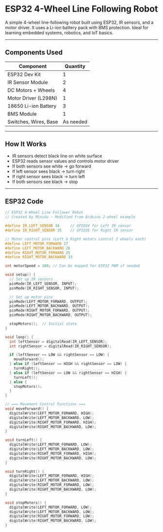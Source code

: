 # ESP32 4-Wheel Line Following Robot

A simple 4-wheel line-following robot built using ESP32, IR sensors, and a motor driver. It uses a Li-ion battery pack with BMS protection. Ideal for learning embedded systems, robotics, and IoT basics.

---

##  Components Used

| Component               | Quantity |
|------------------------|----------|
| ESP32 Dev Kit          | 1        |
| IR Sensor Module       | 2        |
| DC Motors + Wheels     | 4        |
| Motor Driver (L298N)   | 1        |
| 18650 Li-ion Battery   | 3        |
| BMS Module             | 1        |
| Switches, Wires, Base  | As needed |

---

##  How It Works

- IR sensors detect black line on white surface
- ESP32 reads sensor values and controls motor driver
- If both sensors see white → go forward  
- If left sensor sees black → turn right  
- If right sensor sees black → turn left  
- If both sensors see black → stop

---

## ESP32 Code
```cpp
// ESP32 4-Wheel Line Follower Robot
// Created by Minidu – Modified from Arduino 2-wheel example

#define IR_LEFT_SENSOR 34     // GPIO34 for Left IR sensor
#define IR_RIGHT_SENSOR 35    // GPIO35 for Right IR sensor

// Motor control pins (Left & Right motors control 2 wheels each)
#define LEFT_MOTOR_FORWARD 27
#define LEFT_MOTOR_BACKWARD 26
#define RIGHT_MOTOR_FORWARD 25
#define RIGHT_MOTOR_BACKWARD 33

int motorSpeed = 180; // Can be mapped for ESP32 PWM if needed

void setup() {
  // Set up IR sensors
  pinMode(IR_LEFT_SENSOR, INPUT);
  pinMode(IR_RIGHT_SENSOR, INPUT);

  // Set up motor pins
  pinMode(LEFT_MOTOR_FORWARD, OUTPUT);
  pinMode(LEFT_MOTOR_BACKWARD, OUTPUT);
  pinMode(RIGHT_MOTOR_FORWARD, OUTPUT);
  pinMode(RIGHT_MOTOR_BACKWARD, OUTPUT);

  stopMotors();  // Initial state
}

void loop() {
  int leftSensor = digitalRead(IR_LEFT_SENSOR);
  int rightSensor = digitalRead(IR_RIGHT_SENSOR);

  if (leftSensor == LOW && rightSensor == LOW) {
    moveForward();
  } else if (leftSensor == HIGH && rightSensor == LOW) {
    turnRight();
  } else if (leftSensor == LOW && rightSensor == HIGH) {
    turnLeft();
  } else {
    stopMotors();
  }
}

// === Movement Control Functions ===
void moveForward() {
  digitalWrite(LEFT_MOTOR_FORWARD, HIGH);
  digitalWrite(LEFT_MOTOR_BACKWARD, LOW);
  digitalWrite(RIGHT_MOTOR_FORWARD, HIGH);
  digitalWrite(RIGHT_MOTOR_BACKWARD, LOW);
}

void turnLeft() {
  digitalWrite(LEFT_MOTOR_FORWARD, LOW);
  digitalWrite(LEFT_MOTOR_BACKWARD, LOW);
  digitalWrite(RIGHT_MOTOR_FORWARD, HIGH);
  digitalWrite(RIGHT_MOTOR_BACKWARD, LOW);
}

void turnRight() {
  digitalWrite(LEFT_MOTOR_FORWARD, HIGH);
  digitalWrite(LEFT_MOTOR_BACKWARD, LOW);
  digitalWrite(RIGHT_MOTOR_FORWARD, LOW);
  digitalWrite(RIGHT_MOTOR_BACKWARD, LOW);
}

void stopMotors() {
  digitalWrite(LEFT_MOTOR_FORWARD, LOW);
  digitalWrite(LEFT_MOTOR_BACKWARD, LOW);
  digitalWrite(RIGHT_MOTOR_FORWARD, LOW);
  digitalWrite(RIGHT_MOTOR_BACKWARD, LOW);
}


